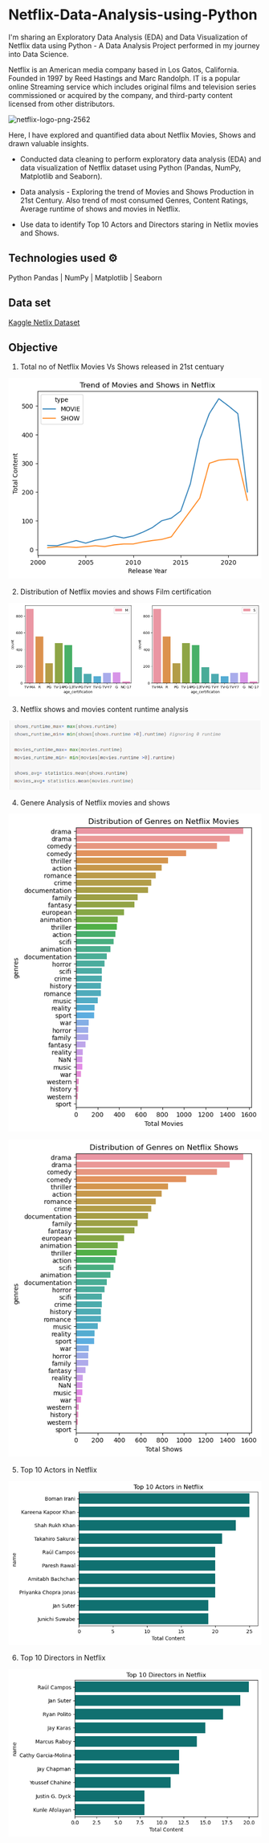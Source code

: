 # Netflix-Data-Analysis-using-Python

I'm sharing an Exploratory Data Analysis (EDA) and Data Visualization of Netflix data using Python - A Data Analysis Project performed in my journey into Data Science.

Netflix is an American media company based in Los Gatos, California. Founded in 1997 by Reed Hastings and Marc Randolph. IT is a popular online Streaming service which includes original films and television series commissioned or acquired by the company, and third-party content licensed from other distributors. 

![netflix-logo-png-2562](https://user-images.githubusercontent.com/125726682/228943665-3279385b-e53c-4261-aa26-2a8df2ac0020.png)

Here, l have explored and quantified data about Netflix Movies, Shows and drawn valuable insights.

* Conducted data cleaning to perform exploratory data analysis (EDA) and data visualization of Netflix dataset using Python (Pandas, NumPy, Matplotlib and Seaborn).

* Data analysis - Exploring the trend of Movies and Shows Production in 21st Century. Also trend of most consumed Genres, Content Ratings, Average runtime of shows and movies in Netflix.

* Use data to identify Top 10 Actors and Directors staring in Netlix movies and Shows.

## Technologies used ⚙️

  Python
  Pandas | NumPy | Matplotlib | Seaborn
  
## Data set

[Kaggle Netlix Dataset](https://www.kaggle.com/datasets/victorsoeiro/netflix-tv-shows-and-movies)

## Objective

1. Total no of Netflix Movies Vs Shows released in 21st centuary

[![Alt Text](1.png)](https://www.kaggle.com/code/sangeetharavikumar/netflixanalysis/notebook)

2. Distribution of Netflix movies and shows Film certification 

[![Alt Text](2.png)](https://www.kaggle.com/code/sangeetharavikumar/netflixanalysis/notebook)

3. Netflix shows and movies content runtime analysis

[![Alt Text](3.png)](https://www.kaggle.com/code/sangeetharavikumar/netflixanalysis/notebook)

4. Genere Analysis of Netflix movies and shows

[![Alt Text](4.png)](https://www.kaggle.com/code/sangeetharavikumar/netflixanalysis/notebook)

[![Alt Text](4.1.png)](https://www.kaggle.com/code/sangeetharavikumar/netflixanalysis/notebook)

5. Top 10 Actors in Netflix

[![Alt Text](5.png)](https://www.kaggle.com/code/sangeetharavikumar/netflixanalysis/notebook)

6. Top 10 Directors in Netflix

[![Alt Text](6.png)](https://www.kaggle.com/code/sangeetharavikumar/netflixanalysis/notebook)
